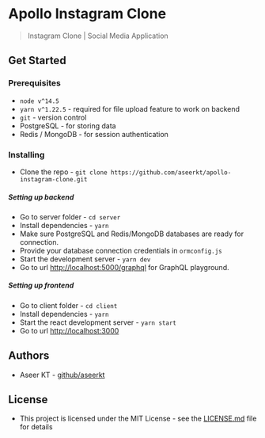 # Apollo Instagram Clone

> Instagram Clone | Social Media Application

## Get Started

### Prerequisites

- `node v^14.5`
- `yarn v^1.22.5` - required for file upload feature to work on backend
- `git` - version control
- PostgreSQL - for storing data
- Redis / MongoDB - for session authentication

### Installing

- Clone the repo - `git clone https://github.com/aseerkt/apollo-instagram-clone.git`

##### Setting up backend

- Go to server folder - `cd server`
- Install dependencies - `yarn`
- Make sure PostgreSQL and Redis/MongoDB databases are ready for connection.
- Provide your database connection credentials in `ormconfig.js`
- Start the development server - `yarn dev`
- Go to url [http://localhost:5000/graphql](http://localhost:5000/graphql) for GraphQL playground.

##### Setting up frontend

- Go to client folder - `cd client`
- Install dependencies - `yarn`
- Start the react development server - `yarn start`
- Go to url [http://localhost:3000](http://localhost:3000)

## Authors

- Aseer KT - [github/aseerkt](https://github.com/aseerkt)

## License

- This project is licensed under the MIT License - see the [LICENSE.md](./LICENSE) file for details
